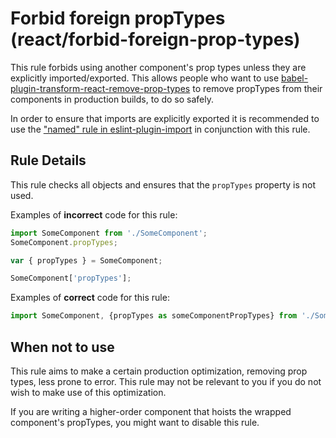 # Forbid foreign propTypes (react/forbid-foreign-prop-types)

This rule forbids using another component's prop types unless they are explicitly imported/exported. This allows people who want to use [babel-plugin-transform-react-remove-prop-types](https://github.com/oliviertassinari/babel-plugin-transform-react-remove-prop-types) to remove propTypes from their components in production builds, to do so safely.

In order to ensure that imports are explicitly exported it is recommended to use the ["named" rule in eslint-plugin-import](https://github.com/benmosher/eslint-plugin-import/blob/master/docs/rules/named.md) in conjunction with this rule.

## Rule Details

This rule checks all objects and ensures that the `propTypes` property is not used.

Examples of **incorrect** code for this rule:

```js
import SomeComponent from './SomeComponent';
SomeComponent.propTypes;

var { propTypes } = SomeComponent;

SomeComponent['propTypes'];
```

Examples of **correct** code for this rule:

```js
import SomeComponent, {propTypes as someComponentPropTypes} from './SomeComponent';
```

## When not to use

This rule aims to make a certain production optimization, removing prop types, less prone to error. This rule may not be relevant to you if you do not wish to make use of this optimization.

If you are writing a higher-order component that hoists the wrapped component's propTypes, you might want to disable this rule.
